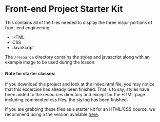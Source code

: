Front-end Project Starter Kit
==

This contains all of the files needed to display the three major portions of front-end
engineering

* HTML
* CSS
* JavaScript

The `/resource` directory contains the styles and javascript along with an example image to be used during the lesson.

#### Note for starter classes:
If you download this project and look at the index.html file, you may notice that this excercise has already been finished.  That is to say, styles have been added to the resources directory
and except for the HTML page including commented css files, the styling has been finished.

If you are grabbing these files as a starter kit for an HTML/CSS cource, we recommend using a the version available [here](https://github.com/eanakashima/front-end-lesson/).
